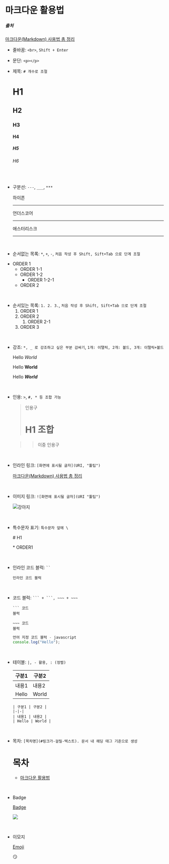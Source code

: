 # 마크다운 활용법

<h5> 출처 </h5>

[마크다운(Markdown) 사용법 총 정리](https://poetic-code.tistory.com/99)





- 줄바꿈: `<br>`, `Shift + Enter`

- 문단: `<p></p>`

- 제목: `# 개수로 조절`

    # H1

    ## H2

    ### H3

    #### H4

    ##### H5

    ###### H6

<br>

- 구분선: `---`, `___`, `***`

    하이픈

    ---

    언더스코어

    ___

    애스터리스크

    ***

<br>

- 순서없는 목록: `*`, `+`, `-`, `처음 작성 후 Shift, Sift+Tab 으로 단계 조절`

* ORDER 1
  * ORDER 1-1
  * ORDER 1-2
    * ORDER 1-2-1
  * ORDER 2

<br>

- 순서있는 목록: `1. 2. 3.`, `처음 작성 후 Shift, Sift+Tab 으로 단계 조절`
  1. ORDER 1
  2. ORDER 2
     1. ORDER 2-1
  3. ORDER 3

<br>

- 강조: `*, _ 로 강조하고 싶은 부분 감싸기`, `1개: 이탤릭, 2개: 볼드, 3개: 이탤릭+볼드`

    Hello *World*

    Hello **World**

    Hello ***World***

<br>

- 인용: `>`, `#, * 등 조합 가능`

    > 인용구
    >
    > # H1 조합

    > > 이중 인용구

<br>

- 인라인 링크: `[화면에 표시될 글자](URI, "툴팁")`

    [마크다운(Markdown) 사용법 총 정리](https://poetic-code.tistory.com/99)

<br>

- 이미지 링크: `![화면에 표시될 글자](URI "툴팁")`

    ![강아지](C:\Users\nonghyup\Desktop\mine\typora\puppy.png)

<br>

- 특수문자 표기: `특수문자 앞에 \`

    \# H1

    \* ORDER1

<br>

- 인라인 코드 블럭: ` `` `

    `인라인 코드 블럭`

<br>

- 코드 블럭: ` ``` + ```, ~~~ + ~~~ `

    ```
    ​``` 코드
    블럭
    ```

    ~~~
    ​~~~ 코드
    블럭
    ~~~

    ```javascript
    언어 지정 코드 블럭 - javascript
    console.log("Hello");
    ```

<br>

- 테이블: `|, - 활용, : (정렬)`

    | 구분1 | 구분2 |
    |-|-|
    | 내용1 | 내용2 |
    | Hello | World |

    ```
    | 구분1 | 구분2 |
    |-|-|
    | 내용1 | 내용2 |
    | Hello | World |
    ```


<br>

- 목차: `[목차명](#링크가-걸릴-텍스트). 문서 내 헤딩 태그 기준으로 생성`

    # 목차

    - [마크다운 활용법](#마크다운-활용법)

<br>

- Badge

    [Badge](https://shields.io/)

    ![](https://img.shields.io/badge/-Markdown-brightgreen)

<br>

- 이모지

    [Emoji](https://gist.github.com/rxaviers/7360908)
    
    :smirk: